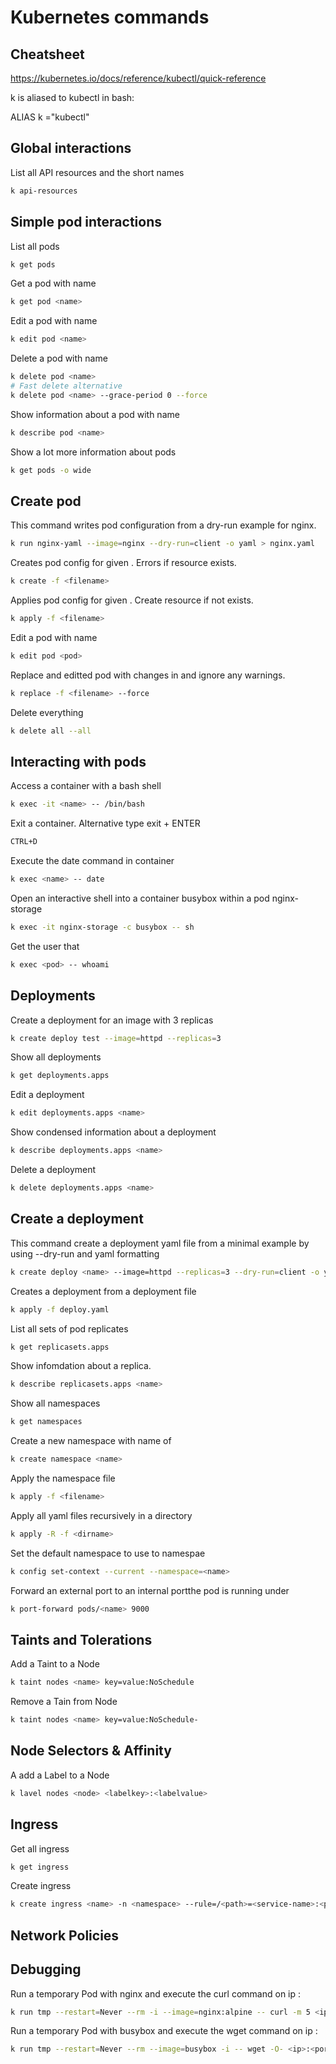 # Kubernetes commands

## Cheatsheet

https://kubernetes.io/docs/reference/kubectl/quick-reference

k is aliased to kubectl in bash:

ALIAS k ="kubectl"

## Global interactions

List all API resources and the short names
```bash
k api-resources 
```

## Simple pod interactions

List all pods
```bash
k get pods
```

Get a pod with name <name>
```bash
k get pod <name>
```

Edit a pod with name <name>
```bash
k edit pod <name>
```

Delete a pod with name <name>
```bash
k delete pod <name>
# Fast delete alternative
k delete pod <name> --grace-period 0 --force
```

Show information about a pod with name <name>
```bash
k describe pod <name>
```

Show a lot more information about pods
```bash
k get pods -o wide
```

## Create pod

This command writes pod configuration from a dry-run example for nginx.
```bash
k run nginx-yaml --image=nginx --dry-run=client -o yaml > nginx.yaml
```

Creates pod config for given <filename>. Errors if resource exists.
```bash
k create -f <filename>
```

Applies pod config for given <filename>. Create resource if not exists.
```bash
k apply -f <filename>
```

Edit a pod with name <pod>
```bash
k edit pod <pod>
```

Replace and editted pod with changes in <filename> and ignore any warnings.
```bash
k replace -f <filename> --force
```

Delete everything
```bash
k delete all --all
```

## Interacting with pods

Access a container <name> with a bash shell
```bash
k exec -it <name> -- /bin/bash
```

Exit a container. Alternative type exit + ENTER
```bash
CTRL+D
```

Execute the date command in container <name>
```bash
k exec <name> -- date
```

Open an interactive shell into a container busybox within a pod nginx-storage
```bash
k exec -it nginx-storage -c busybox -- sh
```

Get the user that
```bash
k exec <pod> -- whoami
```

## Deployments

Create a deployment for an image with 3 replicas
```bash
k create deploy test --image=httpd --replicas=3
```

Show all deployments
```bash
k get deployments.apps
```

Edit a deployment <name>
```bash
k edit deployments.apps <name>
```

Show condensed information about a deployment <name>
```bash
k describe deployments.apps <name>
```

Delete a deployment <name>
```bash
k delete deployments.apps <name>
```

## Create a deployment

This command create a deployment yaml file from a minimal example by using --dry-run and yaml formatting
```bash
k create deploy <name> --image=httpd --replicas=3 --dry-run=client -o yaml > deploy.yaml
```

Creates a deployment from a deployment file
```bash
k apply -f deploy.yaml
```

List all sets of pod replicates
```bash
k get replicasets.apps
```

Show infomdation about a replica.
```bash
k describe replicasets.apps <name>
```

Show all namespaces
```bash
k get namespaces
```

Create a new namespace with name of <name>
```bash
k create namespace <name>
```

Apply the namespace file
```bash
k apply -f <filename>
```

Apply all yaml files recursively in a directory <dirname>
```bash
k apply -R -f <dirname>
```

Set the default namespace to use to namespae <name>
```bash
k config set-context --current --namespace=<name>
```

Forward an external port to an internal portthe pod <pod> is running under
```bash
k port-forward pods/<name> 9000
```

## Taints and Tolerations

Add a Taint to a Node
```bash
k taint nodes <name> key=value:NoSchedule
```

Remove a Tain from Node
```bash
k taint nodes <name> key=value:NoSchedule-
```

## Node Selectors & Affinity

A add a Label to a Node
```bash
k lavel nodes <node> <labelkey>:<labelvalue>
```

## Ingress

Get all ingress
```bash
k get ingress
```

Create ingress
```bash
k create ingress <name> -n <namespace> --rule=/<path>=<service-name>:<port> --rule=/<other>=<etc>:<port>
```

## Network Policies

## Debugging

Run a temporary Pod with nginx and execute the curl command on ip <ip>:<port>
```bash
k run tmp --restart=Never --rm -i --image=nginx:alpine -- curl -m 5 <ip>:<port>
```

Run a temporary Pod with busybox and execute the wget command on ip <ip>:<port>
```bash
k run tmp --restart=Never --rm --image=busybox -i -- wget -O- <ip>:<port>
```